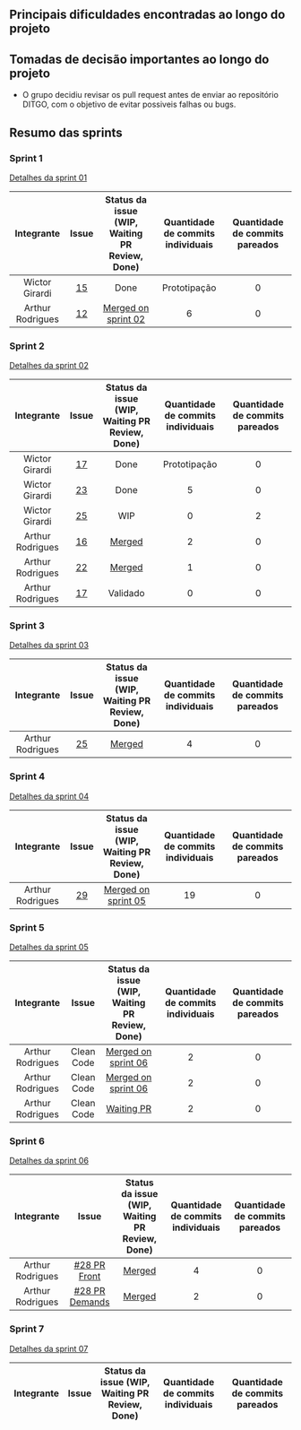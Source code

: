 
## Principais dificuldades encontradas ao longo do projeto

## Tomadas de decisão importantes ao longo do projeto
- O grupo decidiu revisar os pull request antes de enviar ao repositório DITGO, com o objetivo de evitar possiveis falhas ou bugs.


## Resumo das sprints

### Sprint 1
[Detalhes da sprint 01](https://fga-gces.github.io/2020-2-SiGeD/sprints/sprint1/)

| Integrante | Issue  | Status da issue (WIP, Waiting PR Review, Done)| Quantidade de commits individuais | Quantidade de commits pareados | 
| :----: | :----: | :----: | :----: | :----: |
| Wictor Girardi | [15](https://github.com/DITGO/2020-2-SiGeD/issues/15) | Done | Prototipação | 0 |
| Arthur Rodrigues | [12](https://github.com/DITGO/2020-2-SiGeD/issues/12) | [Merged on sprint 02](https://github.com/DITGO/2020-2-SiGeD-Cargo/pull/1) | 6 | 0 |

### Sprint 2
[Detalhes da sprint 02](https://fga-gces.github.io/2020-2-SiGeD/sprints/sprint2/)

| Integrante | Issue  | Status da issue (WIP, Waiting PR Review, Done)| Quantidade de commits individuais | Quantidade de commits pareados | 
| :----: | :----: | :----: | :----: | :----: |
| Wictor Girardi | [17](https://github.com/DITGO/2020-2-SiGeD/issues/17) | Done | Prototipação | 0 |
| Wictor Girardi | [23](https://github.com/DITGO/2020-2-SiGeD/issues/23) | Done | 5 | 0 |
| Wictor Girardi | [25](https://github.com/DITGO/2020-2-SiGeD/issues/25) | WIP | 0 | 2 |
| Arthur Rodrigues | [16](https://github.com/DITGO/2020-2-SiGeD/issues/16) | [Merged](https://github.com/FGA-GCES/2020-2-SiGeD-Frontend/pull/2) | 2 | 0 |
| Arthur Rodrigues | [22](https://github.com/DITGO/2020-2-SiGeD/issues/22) | [Merged](https://github.com/DITGO/2020-2-SiGeD-Demands/pull/1) | 1 | 0 |
| Arthur Rodrigues | [17](https://github.com/DITGO/2020-2-SiGeD/issues/17) | Validado | 0 | 0 |

### Sprint 3
[Detalhes da sprint 03](https://fga-gces.github.io/2020-2-SiGeD/sprints/sprint3/)

| Integrante | Issue  | Status da issue (WIP, Waiting PR Review, Done)| Quantidade de commits individuais | Quantidade de commits pareados | 
| :----: | :----: | :----: | :----: | :----: |
| Arthur Rodrigues | [25](https://github.com/DITGO/2020-2-SiGeD/issues/25) | [Merged](https://github.com/DITGO/2020-2-SiGeD-Frontend/pull/3) | 4 | 0 |

### Sprint 4
[Detalhes da sprint 04](https://fga-gces.github.io/2020-2-SiGeD/sprints/sprint4/)

| Integrante | Issue  | Status da issue (WIP, Waiting PR Review, Done)| Quantidade de commits individuais | Quantidade de commits pareados | 
| :----: | :----: | :----: | :----: | :----: |
| Arthur Rodrigues | [29](https://github.com/DITGO/2020-2-SiGeD/issues/29) | [Merged on sprint 05](https://github.com/FGA-GCES/2020-2-SiGeD-Frontend/pull/6) | 19 | 0 |

### Sprint 5
[Detalhes da sprint 05](https://fga-gces.github.io/2020-2-SiGeD/sprints/sprint5/)

| Integrante | Issue  | Status da issue (WIP, Waiting PR Review, Done)| Quantidade de commits individuais | Quantidade de commits pareados | 
| :----: | :----: | :----: | :----: | :----: |
| Arthur Rodrigues | Clean Code | [Merged on sprint 06](https://github.com/FGA-GCES/2020-2-SiGeD-Frontend/pull/9) | 2 | 0 |
| Arthur Rodrigues | Clean Code | [Merged on sprint 06](https://github.com/FGA-GCES/2020-2-SiGeD-Demands/pull/4) | 2 | 0 |
| Arthur Rodrigues | Clean Code | [Waiting PR](https://github.com/FGA-GCES/2020-2-SiGeD-Clients/pull/6) | 2 | 0 |

### Sprint 6
[Detalhes da sprint 06](https://fga-gces.github.io/2020-2-SiGeD/sprints/sprint6/)

| Integrante | Issue  | Status da issue (WIP, Waiting PR Review, Done)| Quantidade de commits individuais | Quantidade de commits pareados | 
| :----: | :----: | :----: | :----: | :----: |
| Arthur Rodrigues | [#28 PR Front](https://github.com/DITGO/2020-2-SiGeD/issues/28) | [Merged](https://github.com/DITGO/2020-2-SiGeD-Frontend/pull/12) | 4 | 0 |
| Arthur Rodrigues | [#28 PR Demands](https://github.com/DITGO/2020-2-SiGeD/issues/28) | [Merged](https://github.com/DITGO/2020-2-SiGeD-Demands/pull/5) | 2 | 0 |

### Sprint 7
[Detalhes da sprint 07](https://fga-gces.github.io/2020-2-SiGeD/sprints/sprint7/)

| Integrante | Issue  | Status da issue (WIP, Waiting PR Review, Done)| Quantidade de commits individuais | Quantidade de commits pareados | 
| :----: | :----: | :----: | :----: | :----: |

